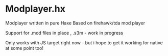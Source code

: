 # Modplayer.hx
Modplayer written in pure Haxe
Based on firehawk/tda mod player

Support for .mod files in place , .s3m - work in progress

Only works with JS target right now - but i hope to get it working for native at some point too!


